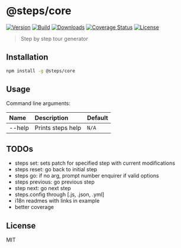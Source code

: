 # @steps/core

[![Version](https://badge.fury.io/js/steps-core.svg)](https://www.npmjs.com/package/steps-core)
[![Build](https://travis-ci.org/cadgerfeast/steps-core.svg?branch=master)](https://travis-ci.org/cadgerfeast/steps-core)
[![Downloads](https://img.shields.io/npm/dt/steps-core.svg)](https://www.npmjs.com/package/steps-core)
[![Coverage Status](https://coveralls.io/repos/github/cadgerfeast/steps-core/badge.svg?branch=master)](https://coveralls.io/github/cadgerfeast/steps-core?branch=master)
[![License](https://img.shields.io/npm/l/steps-core.svg)](https://github.com/cadgerfeast/steps-core/blob/master/LICENSE)

> Step by step tour generator

## Installation

``` bash
npm install -g @steps/core
```

## Usage

Command line arguments:

| Name   | Description       | Default |
|:-------|:------------------|:--------|
| --help | Prints steps help | `N/A`   |

## TODOs

* steps set: sets patch for specified step with current modifications
* steps reset: go back to initial step
* steps go: if no arg, prompt number enquirer if valid options
* steps previous: go previous step
* step next: go next step
* steps.config through [.js, .json, .yml]
* i18n readmes with links in example
* better coverage

## License

MIT
